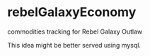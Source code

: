 # rebelGalaxyEconomy


commodities tracking for Rebel Galaxy Outlaw


This idea might be better served using mysql. 